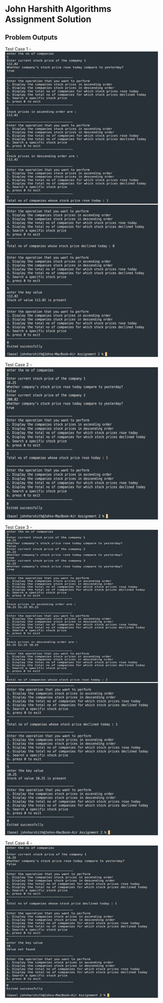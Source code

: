 # John Harshith Algorithms Assignment Solution

## Problem Outputs

Test Case 1 -\
<img src="Screenshots/TestCase1.1.png" alt="Problem Output" width="700" height="500"/>\
<img src="Screenshots/TestCase1.2.png" alt="Problem Output" width="700" height="500"/>

Test Case 2 -\
<img src="Screenshots/TestCase2.png" alt="Problem Output" width="700" height="500"/>

Test Case 3 -\
<img src="Screenshots/TestCase3.1.png" alt="Problem Output" width="700" height="500"/>\
<img src="Screenshots/TestCase3.2.png" alt="Problem Output" width="700" height="500"/>

Test Case 4 -\
<img src="Screenshots/TestCase4.png" alt="Problem Output" width="700" height="500"/>
